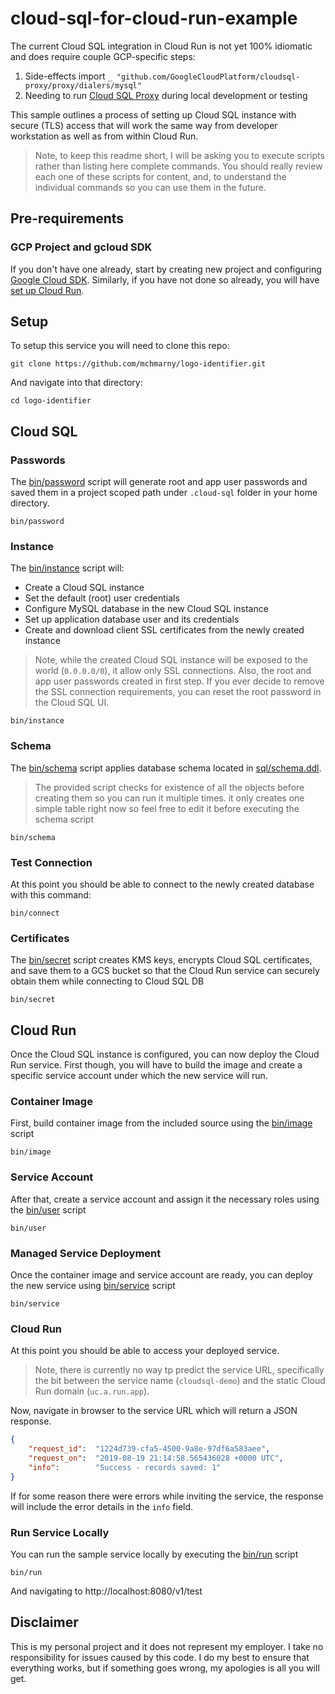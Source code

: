 # cloud-sql-for-cloud-run-example

The current Cloud SQL integration in Cloud Run is not yet 100% idiomatic and does require couple GCP-specific steps:

1. Side-effects import `_ "github.com/GoogleCloudPlatform/cloudsql-proxy/proxy/dialers/mysql"`
2. Needing to run [Cloud SQL Proxy](https://cloud.google.com/sql/docs/mysql/quickstart-proxy-test) during local development or testing

This sample outlines a process of setting up Cloud SQL instance with secure (TLS) access that will work the same way from developer workstation as well as from within Cloud Run.

> Note, to keep this readme short, I will be asking you to execute scripts rather than listing here complete commands. You should really review each one of these scripts for content, and, to understand the individual commands so you can use them in the future.

## Pre-requirements

### GCP Project and gcloud SDK

If you don't have one already, start by creating new project and configuring [Google Cloud SDK](https://cloud.google.com/sdk/docs/). Similarly, if you have not done so already, you will have [set up Cloud Run](https://cloud.google.com/run/docs/setup).

## Setup

To setup this service you will need to clone this repo:

```shell
git clone https://github.com/mchmarny/logo-identifier.git
```

And navigate into that directory:

```shell
cd logo-identifier
```

## Cloud SQL

### Passwords

The [bin/password](bin/password) script will generate root and app user passwords and saved them in a project scoped path under `.cloud-sql` folder in your home directory.

```shell
bin/password
```

### Instance

The [bin/instance](bin/instance) script will:

* Create a Cloud SQL instance
* Set the default (root) user credentials
* Configure MySQL database in the new Cloud SQL instance
* Set up application database user and its credentials
* Create and download client SSL certificates from the newly created instance

> Note, while the created Cloud SQL instance will be exposed to the world (`0.0.0.0/0`), it allow only SSL connections. Also, the root and app user passwords created in first step. If you ever decide to remove the SSL connection requirements, you can reset the root password in the Cloud SQL UI.

```shell
bin/instance
```

### Schema

The [bin/schema](bin/schema) script applies database schema located in [sql/schema.ddl](sql/schema.ddl).

> The provided script checks for existence of all the objects before creating them so you can run it multiple times. it only creates one simple table right now so feel free to edit it before executing the schema script

```shell
bin/schema
```

### Test Connection

At this point you should be able to connect to the newly created database with this command:

```shell
bin/connect
```

### Certificates

The [bin/secret](bin/secret) script creates KMS keys, encrypts Cloud SQL certificates, and save them to a GCS bucket so that the Cloud Run service can securely obtain them while connecting to Cloud SQL DB

```shell
bin/secret
```

## Cloud Run

Once the Cloud SQL instance is configured, you can now deploy the Cloud Run service. First though, you will have to build the image and create a specific service account under which the new service will run.

### Container Image

First, build container image from the included source using the [bin/image](bin/image) script

```shell
bin/image
```

### Service Account

After that, create a service account and assign it the necessary roles using the [bin/user](bin/user) script

```shell
bin/user
```

### Managed Service Deployment

Once the container image and service account are ready, you can deploy the new service using [bin/service](bin/service) script

```shell
bin/service
```

### Cloud Run

At this point you should be able to access your deployed service.

> Note, there is currently no way tp predict the service URL, specifically the bit between the service name (`cloudsql-demo`) and the static Cloud Run domain (`uc.a.run.app`).


Now, navigate in browser to the service URL which will return a JSON response.

```json
{
    "request_id":  "1224d739-cfa5-4500-9a8e-97df6a583aee",
    "request_on":  "2019-08-19 21:14:58.565436028 +0000 UTC",
    "info":        "Success - records saved: 1"
}
```

If for some reason there were errors while inviting the service, the response will include the error details in the `info` field.

### Run Service Locally

You can run the sample service locally by executing the [bin/run](bin/run) script

```shell
bin/run
```

And navigating to http://localhost:8080/v1/test

## Disclaimer

This is my personal project and it does not represent my employer. I take no responsibility for issues caused by this code. I do my best to ensure that everything works, but if something goes wrong, my apologies is all you will get.
